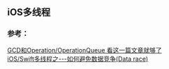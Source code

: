 ## iOS多线程



### 参考：
[GCD和Operation/OperationQueue 看这一篇文章就够了](https://www.jianshu.com/p/2321e1d2afe8)  
[iOS/Swift多线程之---如何避免数据竞争(Data race)](https://www.jianshu.com/p/0084b625fa23)  


